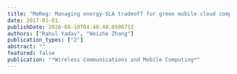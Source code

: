 ```yaml
---
title: "MeReg: Managing energy-SLA tradeoff for green mobile cloud computing"
date: 2017-01-01
publishDate: 2020-08-10T04:48:48.059671Z
authors: ["Rahul Yadav", "Weizhe Zhang"]
publication_types: ["2"]
abstract: ""
featured: false
publication: "*Wireless Communications and Mobile Computing*"
---
```


